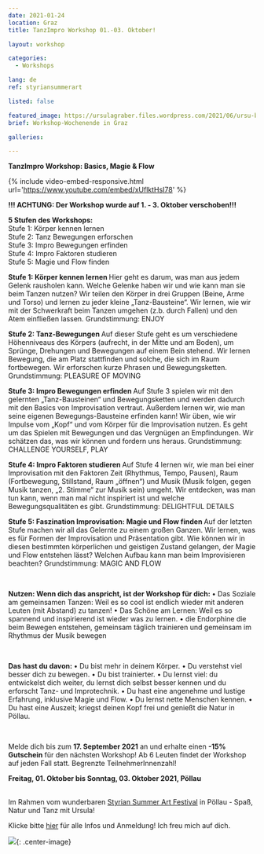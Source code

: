 ```yaml
---
date: 2021-01-24
location: Graz
title: TanzImpro Workshop 01.-03. Oktober!

layout: workshop

categories:
  - Workshops

lang: de
ref: styriansummerart

listed: false

featured_image: https://ursulagraber.files.wordpress.com/2021/06/ursu-boden.jpg?w=500&fit=crop
brief: Workshop-Wochenende in Graz

galleries:

---
```

<b> TanzImpro Workshop: Basics, Magie & Flow </b>
<br>

{% include video-embed-responsive.html url='https://www.youtube.com/embed/xUflktHsI78' %}

<b>!!! ACHTUNG: Der Workshop wurde auf 1. - 3. Oktober verschoben!!!</b>


<b> 5 Stufen des Workshops: </b>
<br>
Stufe 1: Körper kennen lernen
<br>
Stufe 2: Tanz Bewegungen erforschen
<br>
Stufe 3: Impro Bewegungen erfinden
<br>
Stufe 4: Impro Faktoren studieren
<br>
Stufe 5: Magie und Flow finden

<b> Stufe 1: Körper kennen lernen </b>
Hier geht es darum, was man aus jedem Gelenk rausholen kann. Welche Gelenke haben wir und wie kann man sie beim Tanzen nutzen? Wir teilen den Körper in drei Gruppen (Beine, Arme und Torso) und lernen zu jeder kleine „Tanz-Bausteine“. Wir lernen, wie wir mit der Schwerkraft beim Tanzen umgehen (z.b. durch Fallen) und den Atem einfließen lassen. Grundstimmung: ENJOY

<b> Stufe 2: Tanz-Bewegungen </b>
Auf dieser Stufe geht es um verschiedene Höhenniveaus des Körpers (aufrecht, in der Mitte und am Boden), um Sprünge, Drehungen und Bewegungen auf einem Bein stehend. Wir lernen Bewegung, die am Platz stattfinden und solche, die sich im Raum fortbewegen. Wir erforschen kurze Phrasen und Bewegungsketten. Grundstimmung: PLEASURE OF MOVING

<b> Stufe 3: Impro Bewegungen erfinden </b>
Auf Stufe 3 spielen wir mit den gelernten „Tanz-Bausteinen“ und Bewegungsketten und werden dadurch mit den Basics von Improvisation vertraut. Außerdem lernen wir, wie man seine eigenen Bewegungs-Bausteine erfinden kann! Wir üben, wie wir Impulse vom „Kopf“ und vom Körper für die Improvisation nutzen. Es geht um das Spielen mit Bewegungen und das Vergnügen an Empfindungen. Wir schätzen das, was wir können und fordern uns heraus. Grundstimmung: CHALLENGE YOURSELF, PLAY

<b> Stufe 4: Impro Faktoren studieren </b>
Auf Stufe 4 lernen wir, wie man bei einer Improvisation mit den Faktoren Zeit (Rhythmus, Tempo, Pausen), Raum (Fortbewegung, Stillstand, Raum „öffnen“) und Musik (Musik folgen, gegen Musik tanzen, „2. Stimme“ zur Musik sein) umgeht. Wir entdecken, was man tun kann, wenn man mal nicht inspiriert ist und welche Bewegungsqualitäten es gibt. Grundstimmung: DELIGHTFUL DETAILS

<b> Stufe 5: Faszination Improvisation: Magie und Flow finden </b>
Auf der letzten Stufe machen wir all das Gelernte zu einem großen Ganzen. Wir lernen, was es für Formen der Improvisation und Präsentation gibt. Wie können wir in diesen bestimmten körperlichen und geistigen Zustand gelangen, der Magie und Flow entstehen lässt? Welchen Aufbau kann man beim Improvisieren beachten? Grundstimmung: MAGIC AND FLOW

<br>

<b> Nutzen:
Wenn dich das anspricht, ist der Workshop für dich: </b>
    • Das Soziale am gemeinsamen Tanzen: Weil es so cool ist endlich wieder mit anderen Leuten (mit Abstand) zu tanzen!
    • Das Schöne am Lernen: Weil es so spannend und inspirierend ist wieder was zu lernen.
    • die Endorphine die beim Bewegen entstehen, gemeinsam täglich trainieren und gemeinsam im Rhythmus der Musik bewegen

<br>

<b> Das hast du davon: </b>
    • Du bist mehr in deinem Körper.
    • Du verstehst viel besser dich zu bewegen.
    • Du bist trainierter.
    • Du lernst viel: du entwickelst dich weiter, du lernst dich selbst besser kennen und du erforscht Tanz- und Improtechnik.
    • Du hast eine angenehme und lustige Erfahrung, inklusive Magie und Flow.
    • Du lernst nette Menschen kennen.
    • Du hast eine Auszeit; kriegst deinen Kopf frei und genießt die Natur in Pöllau.

<br>

Melde dich bis zum <b>17. September 2021</b> an und erhalte einen <b>-15% Gutschein</b> für den nächsten Workshop!
Ab 6 Leuten findet der Workshop auf jeden Fall statt. Begrenzte TeilnehmerInnenzahl!
<br>

<b> Freitag, 01. Oktober bis Sonntag, 03. Oktober 2021, Pöllau </b>


<br>
Im Rahmen vom wunderbaren <a href="http://www.styriansummerart.at/kurse/koerperbewegungen-und-tanz-improvisation-mit-ursula-graber/">Styrian Summer Art Festival</a>  in Pöllau - Spaß, Natur und Tanz mit Ursula!
<br>


Klicke bitte <a href="http://www.styriansummerart.at/kurse/koerperbewegungen-und-tanz-improvisation-mit-ursula-graber/">hier</a> für alle Infos und Anmeldung! Ich freu mich auf dich.



![](https://ursulagraber.files.wordpress.com/2021/06/ursu-boden.jpg?w=500&fit=crop){: .center-image}
